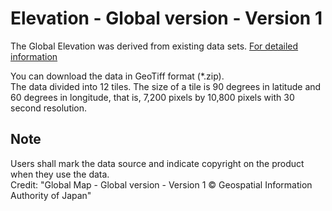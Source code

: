 # Elevation - Global version - Version 1

The Global Elevation was derived from existing data sets. [For detailed information](https://globalmaps.github.io/el.html)

You can download the data in GeoTiff format (*.zip).  
The data divided into 12 tiles. The size of a tile is 90 degrees in latitude and 60 degrees in longitude, that is, 7,200 pixels by 10,800 pixels with 30 second resolution.

## Note
Users shall mark the data source and indicate copyright on the product when they use the data.  
Credit: "Global Map - Global version - Version 1 © Geospatial Information Authority of Japan"  

